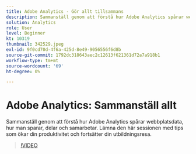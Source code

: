 ```yaml
---
title: Adobe Analytics - Gör allt tillsammans
description: Sammanställ genom att förstå hur Adobe Analytics spårar webbplatsdata, hur man sparar, delar och samarbetar. Lämna den här sessionen med tips som ökar din produktivitet.
solution: Analytics
role: User
level: Beginner
kt: 10319
thumbnail: 342529.jpeg
exl-id: 9f0cd70d-4f6a-425d-8e49-9056556f6d8b
source-git-commit: 1792dc318643aec2c12613f621361d72a7a918b1
workflow-type: tm+mt
source-wordcount: '69'
ht-degree: 0%

---
```


# Adobe Analytics: Sammanställ allt

Sammanställ genom att förstå hur Adobe Analytics spårar webbplatsdata, hur man sparar, delar och samarbetar. Lämna den här sessionen med tips som ökar din produktivitet och fortsätter din utbildningsresa.

>[!VIDEO](https://video.tv.adobe.com/v/342529/?quality=12&learn=on)
